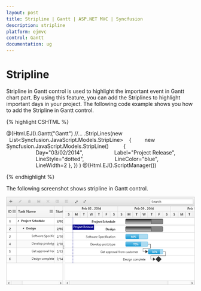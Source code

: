 ```yaml
---
layout: post
title: Stripline | Gantt | ASP.NET MVC | Syncfusion
description: stripline
platform: ejmvc
control: Gantt
documentation: ug
---
```


# Stripline

Stripline in Gantt control is used to highlight the important event in Gantt chart part. By using this feature, you can add the Striplines to highlight important days in your project. The following code example shows you how to add the Stripline in Gantt control.

{% highlight CSHTML %}

@(Html.EJ().Gantt("Gantt")
     //...
 .StripLines(new   List<Syncfusion.JavaScript.Models.StripLine> 
   {
        new Syncfusion.JavaScript.Models.StripLine()
         { 
                    Day="03/02/2014", 
                    Label="Project Release", 
                    LineStyle="dotted",
                    LineColor="blue",
                    LineWidth=2 }, 
        })
)
@(Html.EJ().ScriptManager())

{% endhighlight %}

The following screenshot shows stripline in Gantt control.

![](Stripline_images/Stripline_img1.png)

